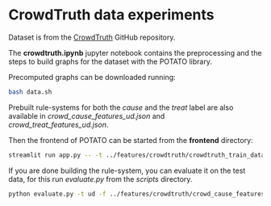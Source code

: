 # CrowdTruth data experiments

Dataset is from the [CrowdTruth](https://github.com/CrowdTruth/Medical-Relation-Extraction) GitHub repository.

The __crowdtruth.ipynb__ jupyter notebook contains the preprocessing and the steps to build graphs for the dataset with the POTATO library.

Precomputed graphs can be downloaded running:

```bash
bash data.sh
```

Prebuilt rule-systems for both the _cause_ and the _treat_ label are also available in _crowd\_cause_features\_ud.json_ and _crowd\_treat\_features\_ud.json_.

Then the frontend of POTATO can be started from the __frontend__ directory:

```bash
streamlit run app.py -- -t ../features/crowdtruth/crowdtruth_train_dataset_cause_ud.tsv -v ../features/crowdtruth/crowdtruth_dev_dataset_cause_ud.tsv -hr ../features/crowdtruth/crowd_cause_features_ud.json
```

If you are done building the rule-system, you can evaluate it on the test data, for this run _evaluate.py_ from the _scripts_ directory.

```bash
python evaluate.py -t ud -f ../features/crowdtruth/crowd_cause_features_ud.json -d ../features/crowdtruth/crowdtruth_train_dataset_cause_ud.tsv
```